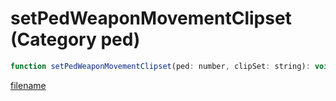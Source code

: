# setPedWeaponMovementClipset (Category ped)

```js
function setPedWeaponMovementClipset(ped: number, clipSet: string): void
```

[filename](setPedWeaponMovementClipset_m.md ':include')
